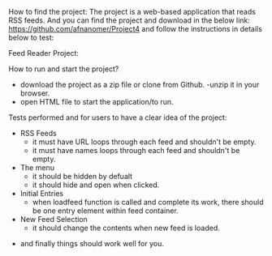 How to find the project:
The project is a web-based application that reads RSS feeds. And you can find the project and download in the below link:
https://github.com/afnanomer/Project4 and follow the instructions in details below to test:



Feed Reader Project:

How to run and start the project?
- download the project as a zip file or clone from Github.
-unzip it in your browser.
- open HTML file to start the application/to run.

Tests performed and for users to have a clear idea of the project:
* RSS Feeds
  - it must have URL loops through each feed and shouldn't be empty.
  - it must have names loops through each feed and shouldn't be empty.
* The menu
  - it should be hidden by defualt
  - it should hide and open when clicked.
* Initial Entries
  - when loadfeed function is called and complete its work, there should be one entry element within feed container.
* New Feed Selection
  - it should change the contents when new feed is loaded.
- and finally things should work well for you. 
